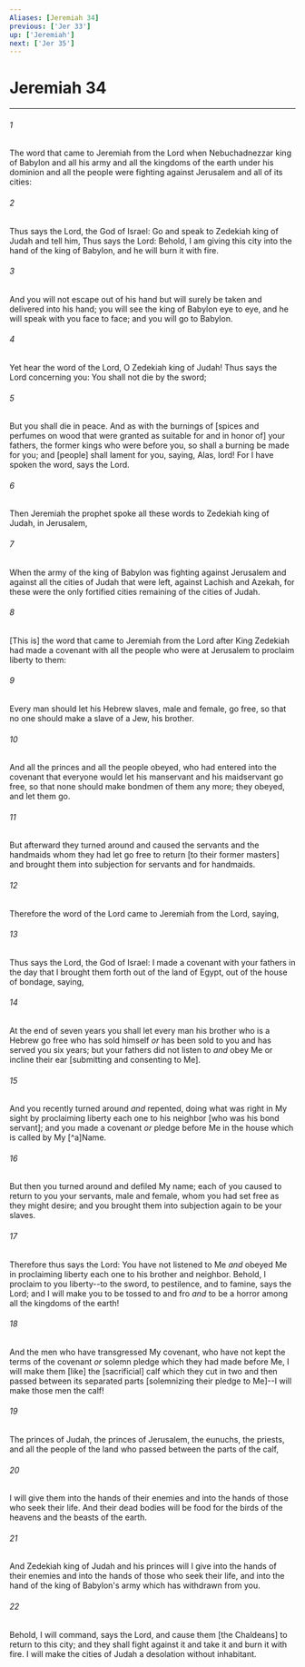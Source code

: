 ```yaml
---
Aliases: [Jeremiah 34]
previous: ['Jer 33']
up: ['Jeremiah']
next: ['Jer 35']
---
```

# Jeremiah 34

***














###### 1 






The word that came to Jeremiah from the Lord when Nebuchadnezzar king of Babylon and all his army and all the kingdoms of the earth under his dominion and all the people were fighting against Jerusalem and all of its cities: 













###### 2 






Thus says the Lord, the God of Israel: Go and speak to Zedekiah king of Judah and tell him, Thus says the Lord: Behold, I am giving this city into the hand of the king of Babylon, and he will burn it with fire. 













###### 3 






And you will not escape out of his hand but will surely be taken and delivered into his hand; you will see the king of Babylon eye to eye, and he will speak with you face to face; and you will go to Babylon. 













###### 4 






Yet hear the word of the Lord, O Zedekiah king of Judah! Thus says the Lord concerning you: You shall not die by the sword; 













###### 5 






But you shall die in peace. And as with the burnings of [spices and perfumes on wood that were granted as suitable for and in honor of] your fathers, the former kings who were before you, so shall a burning be made for you; and [people] shall lament for you, saying, Alas, lord! For I have spoken the word, says the Lord. 













###### 6 






Then Jeremiah the prophet spoke all these words to Zedekiah king of Judah, in Jerusalem, 













###### 7 






When the army of the king of Babylon was fighting against Jerusalem and against all the cities of Judah that were left, against Lachish and Azekah, for these were the only fortified cities remaining of the cities of Judah. 













###### 8 






[This is] the word that came to Jeremiah from the Lord after King Zedekiah had made a covenant with all the people who were at Jerusalem to proclaim liberty to them: 













###### 9 






Every man should let his Hebrew slaves, male and female, go free, so that no one should make a slave of a Jew, his brother. 













###### 10 






And all the princes and all the people obeyed, who had entered into the covenant that everyone would let his manservant and his maidservant go free, so that none should make bondmen of them any more; they obeyed, and let them go. 













###### 11 






But afterward they turned around and caused the servants and the handmaids whom they had let go free to return [to their former masters] and brought them into subjection for servants and for handmaids. 













###### 12 






Therefore the word of the Lord came to Jeremiah from the Lord, saying, 













###### 13 






Thus says the Lord, the God of Israel: I made a covenant with your fathers in the day that I brought them forth out of the land of Egypt, out of the house of bondage, saying, 













###### 14 






At the end of seven years you shall let every man his brother who is a Hebrew go free who has sold himself _or_ has been sold to you and has served you six years; but your fathers did not listen to _and_ obey Me or incline their ear [submitting and consenting to Me]. 













###### 15 






And you recently turned around _and_ repented, doing what was right in My sight by proclaiming liberty each one to his neighbor [who was his bond servant]; and you made a covenant _or_ pledge before Me in the house which is called by My [^a]Name. 













###### 16 






But then you turned around and defiled My name; each of you caused to return to you your servants, male and female, whom you had set free as they might desire; and you brought them into subjection again to be your slaves. 













###### 17 






Therefore thus says the Lord: You have not listened to Me _and_ obeyed Me in proclaiming liberty each one to his brother and neighbor. Behold, I proclaim to you liberty--to the sword, to pestilence, and to famine, says the Lord; and I will make you to be tossed to and fro _and_ to be a horror among all the kingdoms of the earth! 













###### 18 






And the men who have transgressed My covenant, who have not kept the terms of the covenant _or_ solemn pledge which they had made before Me, I will make them [like] the [sacrificial] calf which they cut in two and then passed between its separated parts [solemnizing their pledge to Me]--I will make those men the calf! 













###### 19 






The princes of Judah, the princes of Jerusalem, the eunuchs, the priests, and all the people of the land who passed between the parts of the calf, 













###### 20 






I will give them into the hands of their enemies and into the hands of those who seek their life. And their dead bodies will be food for the birds of the heavens and the beasts of the earth. 













###### 21 






And Zedekiah king of Judah and his princes will I give into the hands of their enemies and into the hands of those who seek their life, and into the hand of the king of Babylon's army which has withdrawn from you. 













###### 22 






Behold, I will command, says the Lord, and cause them [the Chaldeans] to return to this city; and they shall fight against it and take it and burn it with fire. I will make the cities of Judah a desolation without inhabitant.
